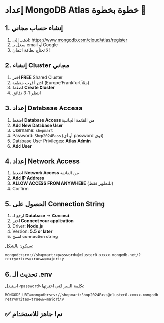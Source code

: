 # إعداد MongoDB Atlas خطوة بخطوة 🚀

## 1. إنشاء حساب مجاني
1. اذهب إلى: https://www.mongodb.com/cloud/atlas/register
2. سجل بـ email أو Google
3. لا تحتاج بطاقة ائتمان!

## 2. إنشاء Cluster مجاني
1. اختر **FREE** Shared Cluster
2. اختر أقرب منطقة (Europe/Frankfurt مثلاً)
3. اضغط **Create Cluster**
4. انتظر 1-3 دقائق

## 3. إعداد Database Access
1. اضغط **Database Access** من القائمة الجانبية
2. **Add New Database User**
3. Username: `shopmart`
4. Password: `Shop2024Pass` (أو أي password قوي)
5. Database User Privileges: **Atlas Admin**
6. **Add User**

## 4. إعداد Network Access
1. اضغط **Network Access** من القائمة
2. **Add IP Address**
3. **ALLOW ACCESS FROM ANYWHERE** (للتطوير فقط)
4. Confirm

## 5. الحصول على Connection String
1. ارجع لـ **Database** → **Connect**
2. اختر **Connect your application**
3. Driver: **Node.js**
4. Version: **5.5 or later**
5. انسخ connection string

سيكون بالشكل:
```
mongodb+srv://shopmart:<password>@cluster0.xxxxx.mongodb.net/?retryWrites=true&w=majority
```

## 6. تحديث الـ .env
استبدل `<password>` بكلمة السر التي اخترتها:
```
MONGODB_URI=mongodb+srv://shopmart:Shop2024Pass@cluster0.xxxxx.mongodb.net/shopmart?retryWrites=true&w=majority
```

## ✅ تم! جاهز للاستخدام
